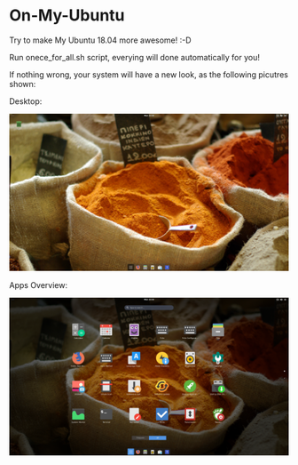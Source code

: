 # On-My-Ubuntu
Try to make My Ubuntu 18.04 more awesome! :-D

Run onece_for_all.sh script, everying will done automatically for you!

If nothing wrong, your system will have a new look, as the following picutres shown:

Desktop:

![](./screenshots/Desktop.png)

Apps Overview:

![](./screenshots/Apps-Overview.png)
